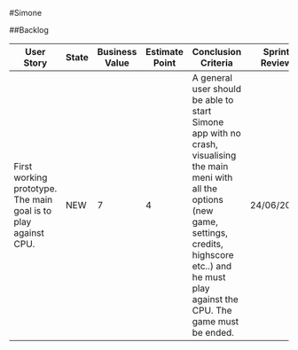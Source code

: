 #Simone

##Backlog

| User Story | State | Business Value | Estimate Point | Conclusion Criteria | Sprint Review |
|---|---|---|---|---|---|
| First working prototype. The main goal is to play against CPU. | NEW | 7 | 4 | A general user should be able to start Simone app with no crash, visualising the main meni with all the options (new game, settings, credits, highscore etc..) and he must play against the CPU. The game must be ended. | 24/06/2017 | |

